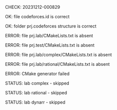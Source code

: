 CHECK: 20231212-000829
OK: file codeforces.id is correct
OK: folder prj.codeforces structure is correct
ERROR: file prj.lab/CMakeLists.txt is absent
ERROR: file prj.test/CMakeLists.txt is absent
ERROR: file prj.lab/complex/CMakeLists.txt is absent
ERROR: file prj.lab/rational/CMakeLists.txt is absent
ERROR: CMake generator failed
STATUS: lab complex - skipped
STATUS: lab rational - skipped
STATUS: lab dynarr - skipped
